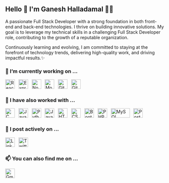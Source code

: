 ## Hello 👋 I'm Ganesh Halladamal 👨‍💻

A passionate Full Stack Developer with a strong foundation in both front-end and back-end technologies. I thrive on building innovative solutions. My goal is to leverage my technical skills in a challenging Full Stack Developer role, contributing to the growth of a reputable organization.

Continuously learning and evolving, I am committed to staying at the forefront of technology trends, delivering high-quality work, and driving impactful results.✨

### 🔭 I’m currently working on ...

<a href="https://reactjs.org" target="_blank" title="ReactJS" rel="noreferrer"><img src="https://www.vectorlogo.zone/logos/reactjs/reactjs-icon.svg" alt="ReactJS" width="30" height="30"/></a>&nbsp;&nbsp;
<a href="https://expressjs.com/" target="_blank" title="ExpressJS" rel="noreferrer"><img src="https://www.vectorlogo.zone/logos/expressjs/expressjs-icon.svg" alt="ExpressJS" width="30" height="30"/></a>&nbsp;&nbsp;
<a href="https://nodejs.org" target="_blank" title="Node.js" rel="noreferrer"><img src="https://www.vectorlogo.zone/logos/nodejs/nodejs-icon.svg" alt="Node.js" width="30" height="30"/></a>&nbsp;&nbsp;
<a href="https://www.mongodb.com/" target="_blank" title="MongoDB" rel="noreferrer"><img src="https://www.vectorlogo.zone/logos/mongodb/mongodb-icon.svg" alt="MongoDB" width="30" height="30"/></a>&nbsp;&nbsp;
<a href="https://git-scm.com/" target="_blank" title="Git" rel="noreferrer"><img src="https://www.vectorlogo.zone/logos/git-scm/git-scm-icon.svg" alt="Git" width="30" height="30"/></a>&nbsp;&nbsp;
<a href="https://github.com/" target="_blank" title="GitHub" rel="noreferrer"><img src="https://www.vectorlogo.zone/logos/github/github-tile.svg" alt="GitHub" width="30" height="30"/></a>&nbsp;&nbsp;

### 🌱 I have also worked with ...

<a href="https://www.cprogramming.com/" title="C" target="_blank" rel="noreferrer"><img src="https://upload.wikimedia.org/wikipedia/commons/1/19/C_Logo.png" alt="C" width="30" height="30"/></a>&nbsp;&nbsp;
<a href="https://www.java.com/" title="Java" target="_blank" rel="noreferrer"><img src="https://www.vectorlogo.zone/logos/java/java-icon.svg" alt="Java" width="30" height="30"/></a>&nbsp;&nbsp;
<a href="https://www.python.org/" title="Python" target="_blank" rel="noreferrer"><img src="https://www.vectorlogo.zone/logos/python/python-icon.svg" alt="Python" width="30" height="30"/></a>&nbsp;&nbsp;
<a href="https://www.javascript.com/" target="_blank" title="JavaScript" rel="noreferrer"><img src="https://www.freepnglogos.com/uploads/javascript-png/javascript-vector-logo-yellow-png-transparent-javascript-vector-12.png" alt="JavaScript" width="30" height="30"/></a>&nbsp;&nbsp;
<a href="https://www.w3.org/html/" title="HTML5" target="_blank" rel="noreferrer"><img src="https://www.vectorlogo.zone/logos/w3_html5/w3_html5-icon.svg" alt="HTML5" width="30" height="30"/></a>&nbsp;&nbsp;
<a href="https://www.w3.org/Style/CSS/Overview.en.html" title="CSS3" target="_blank" rel="noreferrer"><img src="https://www.vectorlogo.zone/logos/w3_css/w3_css-icon.svg" alt="CSS3" width="30" height="30"/></a>&nbsp;&nbsp;
<a href="https://getbootstrap.com/" title="Bootstrap" target="_blank" rel="noreferrer"><img src="https://www.vectorlogo.zone/logos/getbootstrap/getbootstrap-icon.svg" alt="Bootstrap" width="30" height="30"/></a>&nbsp;&nbsp;
<a href="https://www.php.net/" title="PHP" target="_blank" rel="noreferrer"><img src="https://www.vectorlogo.zone/logos/php/php-icon.svg" alt="PHP" width="30" height="30"/></a>&nbsp;&nbsp;
<a href="https://www.mysql.com/" target="_blank" title="MySQL" rel="noreferrer"><img src="https://www.vectorlogo.zone/logos/mysql/mysql-official.svg" alt="MySQL" width="60" height="30"/></a>&nbsp;&nbsp;
<a href="https://www.postman.com/" title="Postman" target="_blank" rel="noreferrer"><img src="https://www.vectorlogo.zone/logos/getpostman/getpostman-icon.svg" alt="Postman" width="30" height="30"/></a>&nbsp;&nbsp;

### 💬 I post actively on ...

<a href="https://www.linkedin.com/in/ganesh-halladamal/" title="LinkedIn" target="_blank" rel="noreferrer"><img src="https://www.vectorlogo.zone/logos/linkedin/linkedin-tile.svg" alt="LinkedIn" width="30" height="30"/></a>&nbsp;&nbsp;
<a href="https://x.com/ganeshph_" title="X (formerly Twitter)" target="_blank" rel="noreferrer"><img src="https://www.vectorlogo.zone/logos/twitter/twitter-tile.svg" alt="Twitter" width="30" height="30"/></a>

### 📫 You can also find me on ...

<a href="mailto:halladmalganesh@mail.com" target="_blank" title="Email" rel="noreferrer"><img src="https://www.vectorlogo.zone/logos/gmail/gmail-tile.svg" alt="Gmail" width="30" height="30"/></a>&nbsp;&nbsp;

<!--
**ganesh-halladamal/ganesh-halladamal** is a ✨ _special_ ✨ repository because its `README.md` (this file) appears on your GitHub profile.

Here are some ideas to get you started:

-
- 🌱 I’m currently learning ...
- 👯 I’m looking to collaborate on ...
- 🤔 I’m looking for help with ...
- 💬 Ask me about ...
- 📫 How to reach me: ...
- 😄 Pronouns: ...
- ⚡ Fun fact: ...
-->

